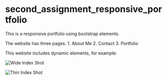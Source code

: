 # second_assignment_responsive_portfolio

This is a responsive portfolio using bootstrap elements.

The website has three pages:
    1. About Me
    2. Contact
    3. Portfolio

This website includes dynamic elements, for example:

![Wide Index Shot](https://github.com/ayeser/second_assignment_responsive_porfolio/assets/images/wide_index_shot.png "Wide shot of Nav Bar")

![Thin Index Shot](https://github.com/ayeser/second_assignment_responsive_porfolio/assets/images/thin_index_shot.png "Thin shot of Nav Bar")